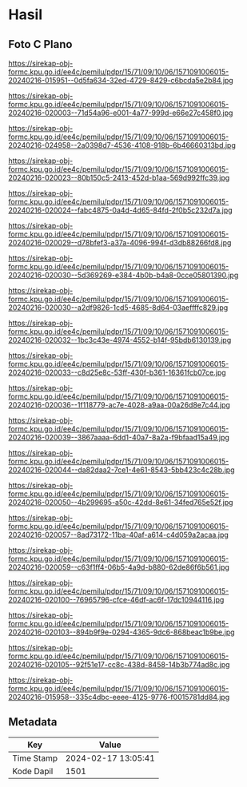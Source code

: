 # Hasil

## Foto C Plano

https://sirekap-obj-formc.kpu.go.id/ee4c/pemilu/pdpr/15/71/09/10/06/1571091006015-20240216-015951--0d5fa634-32ed-4729-8429-c6bcda5e2b84.jpg

https://sirekap-obj-formc.kpu.go.id/ee4c/pemilu/pdpr/15/71/09/10/06/1571091006015-20240216-020003--71d54a96-e001-4a77-999d-e66e27c458f0.jpg

https://sirekap-obj-formc.kpu.go.id/ee4c/pemilu/pdpr/15/71/09/10/06/1571091006015-20240216-024958--2a0398d7-4536-4108-918b-6b46660313bd.jpg

https://sirekap-obj-formc.kpu.go.id/ee4c/pemilu/pdpr/15/71/09/10/06/1571091006015-20240216-020023--80b150c5-2413-452d-b1aa-569d992ffc39.jpg

https://sirekap-obj-formc.kpu.go.id/ee4c/pemilu/pdpr/15/71/09/10/06/1571091006015-20240216-020024--fabc4875-0a4d-4d65-84fd-2f0b5c232d7a.jpg

https://sirekap-obj-formc.kpu.go.id/ee4c/pemilu/pdpr/15/71/09/10/06/1571091006015-20240216-020029--d78bfef3-a37a-4096-994f-d3db88266fd8.jpg

https://sirekap-obj-formc.kpu.go.id/ee4c/pemilu/pdpr/15/71/09/10/06/1571091006015-20240216-020030--5d369269-e384-4b0b-b4a8-0cce05801390.jpg

https://sirekap-obj-formc.kpu.go.id/ee4c/pemilu/pdpr/15/71/09/10/06/1571091006015-20240216-020030--a2df9826-1cd5-4685-8d64-03aeffffc829.jpg

https://sirekap-obj-formc.kpu.go.id/ee4c/pemilu/pdpr/15/71/09/10/06/1571091006015-20240216-020032--1bc3c43e-4974-4552-b14f-95bdb6130139.jpg

https://sirekap-obj-formc.kpu.go.id/ee4c/pemilu/pdpr/15/71/09/10/06/1571091006015-20240216-020033--c8d25e8c-53ff-430f-b361-16361fcb07ce.jpg

https://sirekap-obj-formc.kpu.go.id/ee4c/pemilu/pdpr/15/71/09/10/06/1571091006015-20240216-020036--1f118779-ac7e-4028-a9aa-00a26d8e7c44.jpg

https://sirekap-obj-formc.kpu.go.id/ee4c/pemilu/pdpr/15/71/09/10/06/1571091006015-20240216-020039--3867aaaa-6dd1-40a7-8a2a-f9bfaad15a49.jpg

https://sirekap-obj-formc.kpu.go.id/ee4c/pemilu/pdpr/15/71/09/10/06/1571091006015-20240216-020044--da82daa2-7ce1-4e61-8543-5bb423c4c28b.jpg

https://sirekap-obj-formc.kpu.go.id/ee4c/pemilu/pdpr/15/71/09/10/06/1571091006015-20240216-020050--4b299695-a50c-42dd-8e61-34fed765e52f.jpg

https://sirekap-obj-formc.kpu.go.id/ee4c/pemilu/pdpr/15/71/09/10/06/1571091006015-20240216-020057--8ad73172-11ba-40af-a614-c4d059a2acaa.jpg

https://sirekap-obj-formc.kpu.go.id/ee4c/pemilu/pdpr/15/71/09/10/06/1571091006015-20240216-020059--c63f1ff4-06b5-4a9d-b880-62de86f6b561.jpg

https://sirekap-obj-formc.kpu.go.id/ee4c/pemilu/pdpr/15/71/09/10/06/1571091006015-20240216-020100--76965796-cfce-46df-ac6f-17dc10944116.jpg

https://sirekap-obj-formc.kpu.go.id/ee4c/pemilu/pdpr/15/71/09/10/06/1571091006015-20240216-020103--894b9f9e-0294-4365-9dc6-868beac1b9be.jpg

https://sirekap-obj-formc.kpu.go.id/ee4c/pemilu/pdpr/15/71/09/10/06/1571091006015-20240216-020105--92f51e17-cc8c-438d-8458-14b3b774ad8c.jpg

https://sirekap-obj-formc.kpu.go.id/ee4c/pemilu/pdpr/15/71/09/10/06/1571091006015-20240216-015958--335c4dbc-eeee-4125-9776-f0015781dd84.jpg


## Metadata

| Key        | Value               |
| ---------- | ------------------- |
| Time Stamp | 2024-02-17 13:05:41 |
| Kode Dapil | 1501                |



